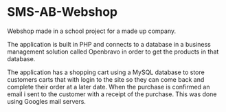 # SMS-AB-Webshop
Webshop made in a school project for a made up company.

The application is built in PHP and connects to a database in a business management solution called Openbravo
in order to get the products in that database.

The application has a shopping cart using a MySQL database to store customers carts that with login to the site so they
can come back and complete their order at a later date. When the purchase is confirmed an email i sent to the customer
with a receipt of the purchase. This was done using Googles mail servers.
